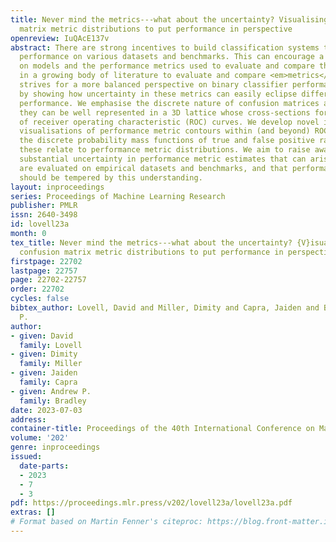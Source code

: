 ```yaml
---
title: Never mind the metrics---what about the uncertainty? Visualising binary confusion
  matrix metric distributions to put performance in perspective
openreview: IuQAcE137v
abstract: There are strong incentives to build classification systems that show outstanding
  performance on various datasets and benchmarks. This can encourage a narrow focus
  on models and the performance metrics used to evaluate and compare them—resulting
  in a growing body of literature to evaluate and compare <em>metrics</em>. This paper
  strives for a more balanced perspective on binary classifier performance metrics
  by showing how uncertainty in these metrics can easily eclipse differences in empirical
  performance. We emphasise the discrete nature of confusion matrices and show how
  they can be well represented in a 3D lattice whose cross-sections form the space
  of receiver operating characteristic (ROC) curves. We develop novel interactive
  visualisations of performance metric contours within (and beyond) ROC space, showing
  the discrete probability mass functions of true and false positive rates and how
  these relate to performance metric distributions. We aim to raise awareness of the
  substantial uncertainty in performance metric estimates that can arise when classifiers
  are evaluated on empirical datasets and benchmarks, and that performance claims
  should be tempered by this understanding.
layout: inproceedings
series: Proceedings of Machine Learning Research
publisher: PMLR
issn: 2640-3498
id: lovell23a
month: 0
tex_title: Never mind the metrics---what about the uncertainty? {V}isualising binary
  confusion matrix metric distributions to put performance in perspective
firstpage: 22702
lastpage: 22757
page: 22702-22757
order: 22702
cycles: false
bibtex_author: Lovell, David and Miller, Dimity and Capra, Jaiden and Bradley, Andrew
  P.
author:
- given: David
  family: Lovell
- given: Dimity
  family: Miller
- given: Jaiden
  family: Capra
- given: Andrew P.
  family: Bradley
date: 2023-07-03
address: 
container-title: Proceedings of the 40th International Conference on Machine Learning
volume: '202'
genre: inproceedings
issued:
  date-parts:
  - 2023
  - 7
  - 3
pdf: https://proceedings.mlr.press/v202/lovell23a/lovell23a.pdf
extras: []
# Format based on Martin Fenner's citeproc: https://blog.front-matter.io/posts/citeproc-yaml-for-bibliographies/
---
```

